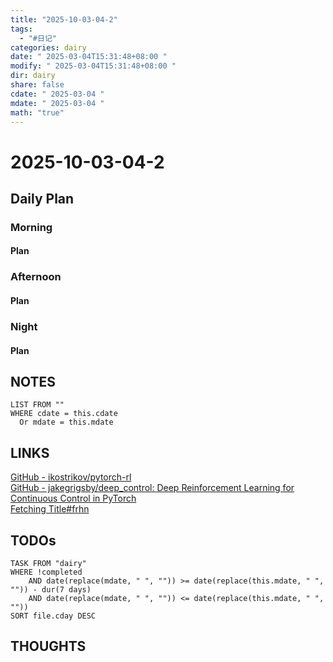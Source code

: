 ```yaml
---
title: "2025-10-03-04-2"
tags:
  - "#日记"
categories: dairy
date: " 2025-03-04T15:31:48+08:00 "
modify: " 2025-03-04T15:31:48+08:00 "
dir: dairy
share: false
cdate: " 2025-03-04 "
mdate: " 2025-03-04 "
math: "true"
---
```


# 2025-10-03-04-2

## Daily Plan

### Morning

#### Plan

### Afternoon

#### Plan

### Night

#### Plan

## NOTES

```dataview
LIST FROM "" 
WHERE cdate = this.cdate
  Or mdate = this.mdate
```

## LINKS

[GitHub - ikostrikov/pytorch-rl](https://github.com/ikostrikov/pytorch-rl)  
[GitHub - jakegrigsby/deep\_control: Deep Reinforcement Learning for Continuous Control in PyTorch](https://github.com/jakegrigsby/deep_control)  
[Fetching Title#frhn](https://zhuoqing.blog.csdn.net/article/details/122761415)

## TODOs

```dataview
TASK FROM "dairy" 
WHERE !completed 
	AND date(replace(mdate, " ", "")) >= date(replace(this.mdate, " ", "")) - dur(7 days) 
	AND date(replace(mdate, " ", "")) <= date(replace(this.mdate, " ", ""))
SORT file.cday DESC
```

## THOUGHTS
